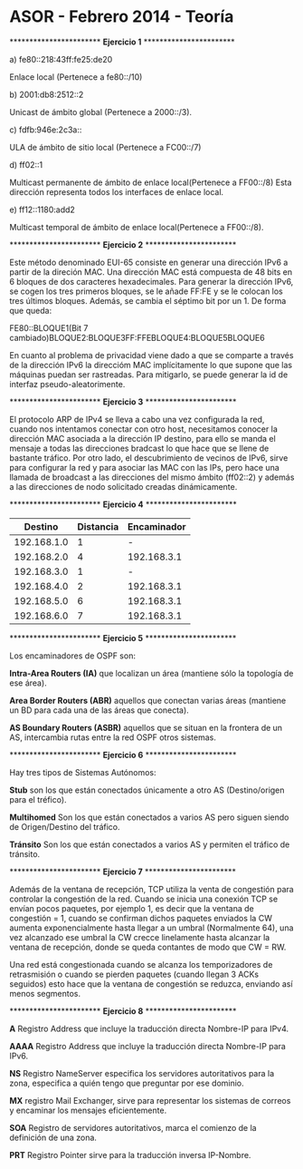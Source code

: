 # ASOR - Febrero 2014 - Teoría

*********************** **Ejercicio 1** ***********************

a) fe80::218:43ff:fe25:de20

Enlace local (Pertenece a fe80::/10)

b) 2001:db8:2512::2

Unicast de ámbito global (Pertenece a 2000::/3).

c) fdfb:946e:2c3a::

ULA de ámbito de sitio local (Pertenece a FC00::/7)

d) ff02::1

Multicast permanente de ámbito de enlace local(Pertenece a FF00::/8) Esta dirección representa todos los interfaces de enlace local.

e) ff12::1180:add2

Multicast temporal de ámbito de enlace local(Pertenece a FF00::/8).

*********************** **Ejercicio 2** ***********************

Este método denominado EUI-65 consiste en generar una dirección IPv6 a partir de la direción MAC. Una dirección MAC está compuesta de 48 bits en 6 bloques de dos caracteres hexadecimales. Para generar la dirección IPv6, se cogen los tres primeros bloques, se le añade FF:FE y se le colocan los tres últimos bloques. Además, se cambia el séptimo bit por un 1. De forma que queda:

FE80::BLOQUE1(Bit 7 cambiado)BLOQUE2:BLOQUE3FF:FFEBLOQUE4:BLOQUE5BLOQUE6

En cuanto al problema de privacidad viene dado a que se comparte a través de la dirección IPv6 la direccióm MAC implícitamente lo que supone que las máquinas puedan ser rastreadas. Para mitigarlo, se puede generar la id de interfaz pseudo-aleatorimente.

*********************** **Ejercicio 3** ***********************

El protocolo ARP de IPv4 se lleva a cabo una vez configurada la red, cuando nos intentamos conectar con otro host, necesitamos conocer la dirección MAC asociada a la dirección IP destino, para ello se manda el mensaje a todas las direcciones bradcast lo que hace que se llene de bastante tráfico. Por otro lado, el descubrimiento de vecinos de IPv6, sirve para configurar la red y para asociar las MAC con las IPs, pero hace una llamada de broadcast a las direcciones del mismo ámbito (ff02::2) y además a las direcciones de nodo solicitado creadas dinámicamente.

*********************** **Ejercicio 4** ***********************

| Destino | Distancia | Encaminador|
| ----- | ---- | ---- |
| 192.168.1.0 | 1 | - |
| 192.168.2.0 | 4 | 192.168.3.1 |
| 192.168.3.0 | 1 | - |
| 192.168.4.0 | 2 | 192.168.3.1 |
| 192.168.5.0 | 6 | 192.168.3.1 |
| 192.168.6.0 | 7 | 192.168.3.1 |

*********************** **Ejercicio 5** ***********************

Los encaminadores de OSPF son:

**Intra-Area Routers (IA)** que localizan un área (mantiene sólo la topología de ese área).

**Area Border Routers (ABR)** aquellos que conectan varias áreas (mantiene un BD para cada una de las áreas que conecta).

**AS Boundary Routers (ASBR)** aquellos que se situan en la frontera de un AS, intercambia rutas entre la red OSPF  otros sistemas.


*********************** **Ejercicio 6** ***********************

Hay tres tipos de Sistemas Autónomos:

**Stub** son los que están conectados únicamente a otro AS (Destino/origen para el tréfico).

**Multihomed** Son los que están conectados a varios AS pero siguen siendo de Origen/Destino del tráfico.

**Tránsito** Son los que están conectados a varios AS y permiten el tráfico de tránsito.

*********************** **Ejercicio 7** ***********************

Además de la ventana de recepción, TCP utiliza la venta de congestión para controlar la congestión de la red. Cuando se inicia una conexión TCP se envían pocos paquetes, por ejemplo 1, es decir que la ventana de congestión = 1, cuando se confirman dichos paquetes enviados la CW aumenta exponencialmente hasta llegar a un umbral (Normalmente 64), una vez alcanzado ese umbral la CW crecce linelamente hasta alcanzar la ventana de recepción, donde se queda contantes de modo que CW = RW.

Una red está congestionada cuando se alcanza los temporizadores de retrasmisión o cuando se pierden paquetes (cuando llegan 3 ACKs seguidos) esto hace que la ventana de congestión se reduzca, enviando así menos segmentos.

*********************** **Ejercicio 8** ***********************

**A** Registro Address que incluye la traducción directa Nombre-IP para IPv4.

**AAAA** Registro Address que incluye la traducción directa Nombre-IP para IPv6.

**NS** Registro NameServer especifica los servidores autoritativos para la zona, especifica a quién tengo que preguntar por ese dominio.

**MX** registro Mail Exchanger, sirve para representar los sistemas de correos y encaminar los mensajes eficientemente.

**SOA** Registro de servidores autoritativos, marca el comienzo de la definición de una zona.

**PRT** Registro Pointer sirve para la traducción inversa IP-Nombre.
